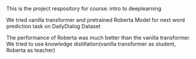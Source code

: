 This is the project respository for course: intro to deeplearning 

We tried vanilla transformer and pretrained Roberta Model for next word prediction task on DailyDialog Dataset

The performance of Roberta was much better than the vanilla transformer. We tried to use knowledge distillation(vanilla transformer as student, Roberta as teacher)
